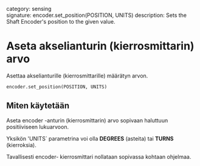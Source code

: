 category: sensing  
signature: encoder.set_position(POSITION, UNITS)
description: Sets the Shaft Encoder's position to the given value.

# Aseta akselianturin (kierrosmittarin) arvo
 
Asettaa akselianturille (kierrosmittarille) määrätyn arvon.

```python
encoder.set_position(POSITION, UNITS)
```

## Miten käytetään

Aseta encoder -anturin (kierrosmittarin) arvo sopivaan haluttuun positiiviseen lukuarvoon.

Yksikön 'UNITS` parametrina voi olla **DEGREES** (asteita) tai **TURNS** (kierroksia).

Tavallisesti encoder- kierrosmittari nollataan sopivassa kohtaan ohjelmaa.

<advanced>
</advanced>
